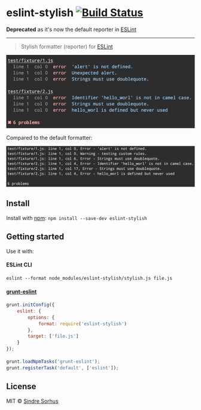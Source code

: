 # eslint-stylish [![Build Status](https://secure.travis-ci.org/sindresorhus/eslint-stylish.png?branch=master)](http://travis-ci.org/sindresorhus/eslint-stylish)

**Deprecated** as it's now the default reporter in [ESLint](https://github.com/nzakas/eslint/)

---

>  Stylish formatter (reporter) for [ESLint](https://github.com/nzakas/eslint/)

![screenshot](screenshot.png)

Compared to the default formatter:

![default formatter](screenshot-default-formatter.png)


## Install

Install with [npm](https://npmjs.org/package/eslint-stylish): `npm install --save-dev eslint-stylish`


## Getting started

Use it with:

#### ESLint CLI

```
eslint --format node_modules/eslint-stylish/stylish.js file.js
```

#### [grunt-eslint](https://github.com/sindresorhus/grunt-eslint/)

```js
grunt.initConfig({
	eslint: {
		options: {
			format: require('eslint-stylish')
		},
		target: ['file.js']
	}
});

grunt.loadNpmTasks('grunt-eslint');
grunt.registerTask('default', ['eslint']);
```


## License

MIT © [Sindre Sorhus](http://sindresorhus.com)

